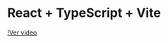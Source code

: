 # React + TypeScript + Vite


[!Ver video]([https://example.com/videos/mi-video.mp4](https://github.com/sotoflore/card-skeleton-react-ts/blob/main/public/skeleton.mp4))
